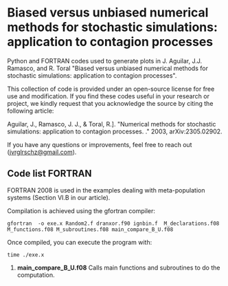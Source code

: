 # Biased versus unbiased numerical methods for stochastic simulations: application to contagion processes

Python and FORTRAN codes used to generate plots in J. Aguilar, J.J. Ramasco, and R. Toral  "Biased versus unbiased numerical methods for stochastic simulations: application to contagion processes".

This collection of code is provided under an open-source license for free use and modification. If you find these codes useful in your research or project, we kindly request that you acknowledge the source by citing the following article:


Aguilar, J., Ramasco, J. J., & Toral, R.]. "Numerical methods for stochastic simulations: application to contagion processes. ."  2003, arXiv:2305.02902.

If you have any questions or improvements, feel free to reach out (jvrglrschz@gmail.com).

## Code list FORTRAN
FORTRAN 2008 is used in the examples dealing with meta-population systems (Section VI.B in our article). 

Compilation is achieved using the gfortran compiler:

```
gfortran  -o exe.x Random2.f dranxor.f90 ignbin.f  M_declarations.f08 M_functions.f08 M_subroutines.f08 main_compare_B_U.f08 
```

Once compiled, you can execute the program with:
```
time ./exe.x
```

1. **main_compare_B_U.f08** Calls main functions and subroutines to do the computation.


